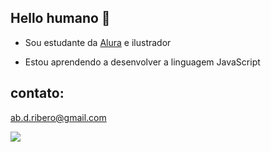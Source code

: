 ## Hello humano 💟

- Sou estudante da [Alura](https://www.alura.cpm.br) e ilustrador

- Estou aprendendo a desenvolver a linguagem JavaScript

## contato:

ab.d.ribero@gmail.com

![](https://media1.tenor.com/m/PGEpDsrsYcIAAAAC/luffy-one-piece-anime.gif)
